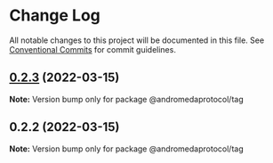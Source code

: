 # Change Log

All notable changes to this project will be documented in this file.
See [Conventional Commits](https://conventionalcommits.org) for commit guidelines.

## [0.2.3](https://github.com/andromedaprotocol/design-system/compare/@andromedaprotocol/tag@0.2.2...@andromedaprotocol/tag@0.2.3) (2022-03-15)

**Note:** Version bump only for package @andromedaprotocol/tag





## 0.2.2 (2022-03-15)

**Note:** Version bump only for package @andromedaprotocol/tag
